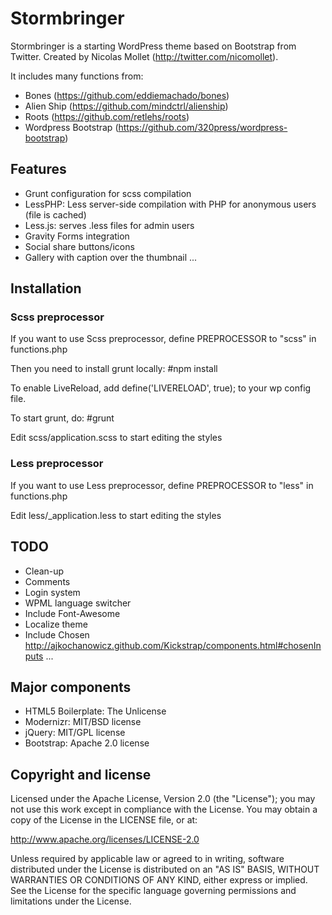 Stormbringer
=================

Stormbringer is a starting WordPress theme based on Bootstrap from Twitter. Created by Nicolas Mollet (http://twitter.com/nicomollet).

It includes many functions from:

* Bones (https://github.com/eddiemachado/bones)
* Alien Ship (https://github.com/mindctrl/alienship)
* Roots (https://github.com/retlehs/roots)
* Wordpress Bootstrap (https://github.com/320press/wordpress-bootstrap)

Features
-----------

* Grunt configuration for scss compilation
* LessPHP: Less server-side compilation with PHP for anonymous users (file is cached)
* Less.js: serves .less files for admin users
* Gravity Forms integration
* Social share buttons/icons
* Gallery with caption over the thumbnail
...

Installation
-----------

### Scss preprocessor
If you want to use Scss preprocessor, define PREPROCESSOR to "scss" in functions.php

Then you need to install grunt locally:
#npm install

To enable LiveReload, add define('LIVERELOAD', true); to your wp config file.

To start grunt, do:
#grunt

Edit scss/application.scss to start editing the styles

### Less preprocessor

If you want to use Less preprocessor, define PREPROCESSOR to "less" in functions.php

Edit less/_application.less to start editing the styles

TODO
-----------

* Clean-up
* Comments
* Login system
* WPML language switcher
* Include Font-Awesome
* Localize theme
* Include Chosen http://ajkochanowicz.github.com/Kickstrap/components.html#chosenInputs
...

Major components 
-----------

* HTML5 Boilerplate: The Unlicense
* Modernizr: MIT/BSD license
* jQuery: MIT/GPL license
* Bootstrap: Apache 2.0 license

Copyright and license
-----------

Licensed under the Apache License, Version 2.0 (the "License");
you may not use this work except in compliance with the License.
You may obtain a copy of the License in the LICENSE file, or at:

   http://www.apache.org/licenses/LICENSE-2.0

Unless required by applicable law or agreed to in writing, software
distributed under the License is distributed on an "AS IS" BASIS,
WITHOUT WARRANTIES OR CONDITIONS OF ANY KIND, either express or implied.
See the License for the specific language governing permissions and
limitations under the License.